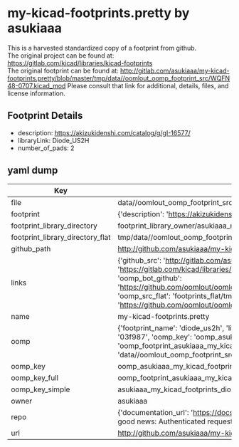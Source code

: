 # my-kicad-footprints.pretty by asukiaaa  
This is a harvested standardized copy of a footprint from github.  
The original project can be found at:  
https://gitlab.com/kicad/libraries/kicad-footprints  
The original footprint can be found at:
http://gitlab.com/asukiaaa/my-kicad-footprints.pretty/blob/master/tmp/data//oomlout_oomp_footprint_src/WQFN48-0707.kicad_mod
Please consult that link for additional, details, files, and license information.  
## Footprint Details
* description: https://akizukidenshi.com/catalog/g/gI-16577/  
* libraryLink: Diode_US2H  
* number_of_pads: 2  
## yaml dump  
| Key | Value |  
| --- | --- |  
| file | data//oomlout_oomp_footprint_src/my-kicad-footprints.pretty/Diode_US2H.kicad_mod |  
| footprint | {'description': 'https://akizukidenshi.com/catalog/g/gI-16577/', 'libraryLink': 'Diode_US2H', 'number_of_pads': 2} |  
| footprint_library_directory | footprint_library_owner/asukiaaa_my-kicad-footprints.pretty |  
| footprint_library_directory_flat | tmp/data//oomlout_oomp_footprint_src/footprints_flat/asukiaaa_my_kicad_footprints_diode_us2h/working |  
| github_path | http://github.com/asukiaaa/my-kicad-footprints.pretty/blob/master/tmp/data//oomlout_oomp_footprint_src/Diode_US2H.kicad_mod |  
| links | {'github_src': 'http://gitlab.com/asukiaaa/my-kicad-footprints.pretty/blob/master/tmp/data//oomlout_oomp_footprint_src/WQFN48-0707.kicad_mod', 'github_src_repo': 'https://gitlab.com/kicad/libraries/kicad-footprints', 'oomp_bot': 'tmp/data//oomlout_oomp_footprint_src/footprints/asukiaaa_my_kicad_footprints_diode_us2h/working', 'oomp_bot_github': 'https://github.com/oomlout/oomlout_oomp_footprint_bot/tree/main/tmp/data//oomlout_oomp_footprint_src/footprints/asukiaaa_my_kicad_footprints_diode_us2h/working', 'oomp_src_flat': 'footprints_flat/tmp/data//oomlout_oomp_footprint_src/footprints_flat/asukiaaa_my_kicad_footprints_diode_us2h/working', 'oomp_src_flat_github': 'https://github.com/oomlout/oomlout_oomp_footprint_src/tree/main/tmp/data//oomlout_oomp_footprint_src/footprints_flat/asukiaaa_my_kicad_footprints_diode_us2h/working'} |  
| name | my-kicad-footprints.pretty |  
| oomp | {'footprint_name': 'diode_us2h', 'library_name': 'my_kicad_footprints', 'md5': '03f987d052e6a1e398ff84b34d1ab57b', 'md5_10': '03f987d052', 'md5_5': '03f98', 'md5_6': '03f987', 'oomp_key': 'oomp_asukiaaa_my_kicad_footprints_diode_us2h', 'oomp_key_extra': 'oomp_footprint_asukiaaa_my_kicad_footprints_diode_us2h', 'oomp_key_full': 'oomp_footprint_asukiaaa_my_kicad_footprints_diode_us2h_03f987', 'oomp_key_simple': 'asukiaaa_my_kicad_footprints_diode_us2h', 'original_filename': 'data//oomlout_oomp_footprint_src/my-kicad-footprints.pretty/Diode_US2H.kicad_mod', 'owner_name': 'asukiaaa'} |  
| oomp_key | oomp_asukiaaa_my_kicad_footprints_diode_us2h |  
| oomp_key_full | oomp_footprint_asukiaaa_my_kicad_footprints_diode_us2h |  
| oomp_key_simple | asukiaaa_my_kicad_footprints_diode_us2h |  
| owner | asukiaaa |  
| repo | {'documentation_url': 'https://docs.github.com/rest/overview/resources-in-the-rest-api#rate-limiting', 'message': "API rate limit exceeded for 84.66.142.224. (But here's the good news: Authenticated requests get a higher rate limit. Check out the documentation for more details.)"} |  
| url | http://github.com/asukiaaa/my-kicad-footprints.pretty |  

